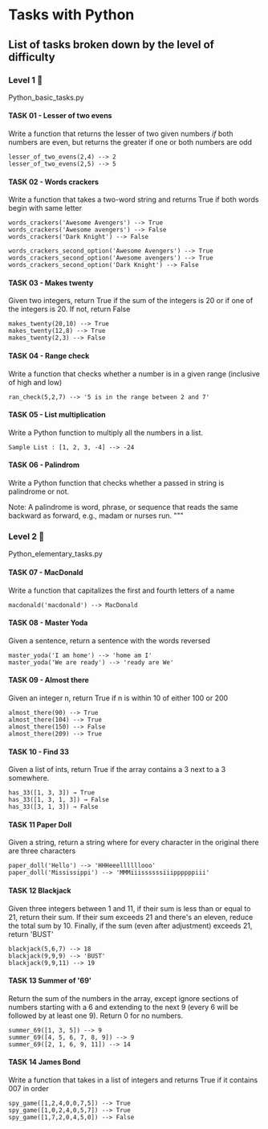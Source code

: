 # Tasks with Python
## List of tasks broken down by the level of difficulty

### Level 1 :chicken:
Python_basic_tasks.py

#### TASK 01 - Lesser of two evens

Write a function that returns the lesser of two given numbers *if* both numbers are even,
but returns the greater if one or both numbers are odd
```
lesser_of_two_evens(2,4) --> 2
lesser_of_two_evens(2,5) --> 5
```

#### TASK 02 - Words crackers

Write a function that takes a two-word string and returns True if both words begin with same letter
```
words_crackers('Awesome Avengers') --> True
words_crackers('Awesome avengers') --> False
words_crackers('Dark Knight') --> False

words_crackers_second_option('Awesome Avengers') --> True
words_crackers_second_option('Awesome avengers') --> True 
words_crackers_second_option('Dark Knight') --> False
```

#### TASK 03 - Makes twenty

Given two integers, return True if the sum of the integers is 20 or if one of the integers is 20. If not, return False
```
makes_twenty(20,10) --> True
makes_twenty(12,8) --> True
makes_twenty(2,3) --> False
```

#### TASK 04 - Range check

Write a function that checks whether a number is in a given range (inclusive of high and low)
```
ran_check(5,2,7) --> '5 is in the range between 2 and 7'
```

#### TASK 05 - List multiplication

Write a Python function to multiply all the numbers in a list.
```
Sample List : [1, 2, 3, -4] --> -24
```

#### TASK 06 - Palindrom

Write a Python function that checks whether a passed in string is palindrome or not.

Note: A palindrome is word, phrase, or sequence that reads the same backward as forward, e.g., madam or nurses run.
"""



### Level 2 :panda_face:
Python_elementary_tasks.py


#### TASK 07 - MacDonald

Write a function that capitalizes the first and fourth letters of a name
```
macdonald('macdonald') --> MacDonald
```

#### TASK 08 - Master Yoda

Given a sentence, return a sentence with the words reversed
```
master_yoda('I am home') --> 'home am I'
master_yoda('We are ready') --> 'ready are We'
```

#### TASK 09 - Almost there

Given an integer n, return True if n is within 10 of either 100 or 200
```
almost_there(90) --> True
almost_there(104) --> True
almost_there(150) --> False
almost_there(209) --> True
```

#### TASK 10 - Find 33

Given a list of ints, return True if the array contains a 3 next to a 3 somewhere.
```
has_33([1, 3, 3]) → True
has_33([1, 3, 1, 3]) → False
has_33([3, 1, 3]) → False
```

#### TASK 11 Paper Doll

Given a string, return a string where for every character in the original there are three characters
```
paper_doll('Hello') --> 'HHHeeellllllooo'
paper_doll('Mississippi') --> 'MMMiiissssssiiippppppiii'
```

#### TASK 12 Blackjack

Given three integers between 1 and 11, if their sum is less than or equal to 21, return their sum. 
If their sum exceeds 21 and there's an eleven, reduce the total sum by 10. 
Finally, if the sum (even after adjustment) exceeds 21, return 'BUST'
```
blackjack(5,6,7) --> 18
blackjack(9,9,9) --> 'BUST'
blackjack(9,9,11) --> 19
```

#### TASK 13 Summer of '69'

Return the sum of the numbers in the array, except ignore sections of numbers starting with a 6 and extending
to the next 9 (every 6 will be followed by at least one 9). Return 0 for no numbers.
```
summer_69([1, 3, 5]) --> 9
summer_69([4, 5, 6, 7, 8, 9]) --> 9
summer_69([2, 1, 6, 9, 11]) --> 14
```

#### TASK 14 James Bond

Write a function that takes in a list of integers and returns True if it contains 007 in order
```
spy_game([1,2,4,0,0,7,5]) --> True
spy_game([1,0,2,4,0,5,7]) --> True
spy_game([1,7,2,0,4,5,0]) --> False
```

